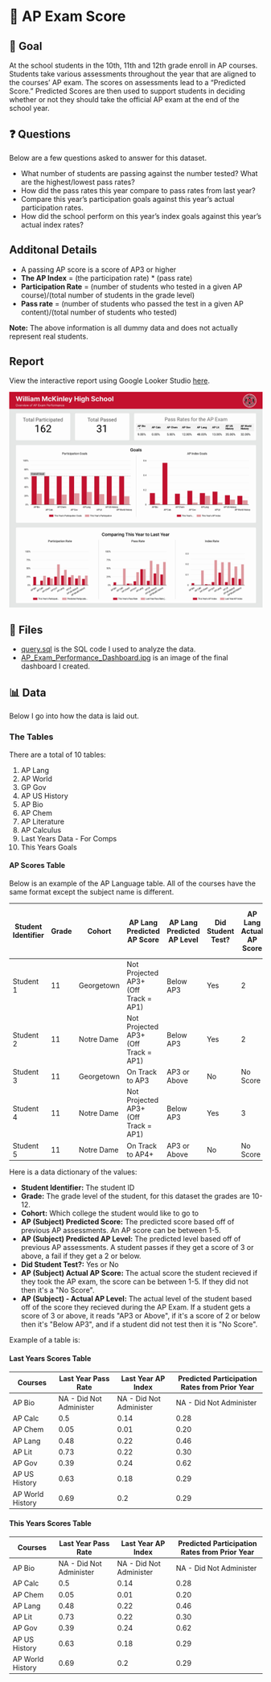 # 🏫 AP Exam Score

## 🎯 Goal
At the school students in the 10th, 11th and 12th grade enroll in AP courses. Students take various assessments throughout the year that are aligned to the courses’  AP exam. The scores on assessments lead to a “Predicted Score.” Predicted Scores are then used to support students in deciding whether or not they should take the official AP exam at the end of the school year. 

## ❓ Questions
Below are a few questions asked to answer for this dataset. 
- What number of students are passing against the number tested? What are the highest/lowest pass rates? 
- How did the pass rates this year compare to pass rates from last year? 
- Compare this year’s participation goals against this year’s actual participation rates. 
- How did the school perform on this year’s index goals against this year’s actual index rates? 

## Additonal Details
- A passing AP score is a score of AP3 or higher
- **The AP Index** = (the participation rate) * (pass rate)
- **Participation Rate** = (number of students who tested in a given AP course)/(total number of students in the grade level)
- **Pass rate** = (number of students who passed the test in a given AP content)/(total number of students who tested) 

**Note:** The above information is all dummy data and does not actually represent real students. 

## Report
View the interactive report using Google Looker Studio [here](https://lookerstudio.google.com/reporting/1e843dde-4fd3-4040-83e6-598f37685466).

![Dashboard Image](AP_Exam_Performance_Dashboard.jpg)

## 📁 Files
- [query.sql](https://github.com/kellyjadams/ap-exam-scores/blob/main/query.sql) is the SQL code I used to analyze the data.
- [AP_Exam_Performance_Dashboard.jpg](https://github.com/kellyjadams/ap-exam-scores/blob/main/AP_Exam_Performance_Dashboard.jpg) is an image of the final dashboard I created. 

## 📊 Data
Below I go into how the data is laid out. 

### The Tables 
There are a total of 10 tables:
1. AP Lang
2. AP World
3. GP Gov
4. AP US History
5. AP Bio
6. AP Chem
7. AP Literature
8. AP Calculus
9. Last Years Data - For Comps
10. This Years Goals

#### AP Scores Table
Below is an example of the AP Language table. All of the courses have the same format except the subject name is different. 

| Student Identifier | Grade | Cohort     | AP Lang Predicted AP Score           | AP Lang Predicted AP Level | Did Student Test? | AP Lang Actual AP Score | AP Lang - Actual AP Level |
|--------------------|-------|------------|--------------------------------------|----------------------------|-------------------|-------------------------|---------------------------|
| Student 1          | 11    | Georgetown | Not Projected AP3+ (Off Track = AP1) | Below AP3                  | Yes               | 2                       | Below AP3                 |
| Student 2          | 11    | Notre Dame | Not Projected AP3+ (Off Track = AP1) | Below AP3                  | Yes               | 2                       | Below AP3                 |
| Student 3          | 11    | Georgetown | On Track to AP3                      | AP3 or Above               | No                | No Score                | No Score                  |
| Student 4          | 11    | Notre Dame | Not Projected AP3+ (Off Track = AP1) | Below AP3                  | Yes               | 3                       | AP3 or Above              |
| Student 5          | 11    | Notre Dame | On Track to AP4+                     | AP3 or Above               | No                | No Score                | No Score                  |

Here is a data dictionary of the values:
- **Student Identifier:** The student ID
- **Grade:** The grade level of the student, for this dataset the grades are 10-12.
- **Cohort:** Which college the student would like to go to
- **AP (Subject) Predicted Score:** The predicted score based off of previous AP assessments. An AP score can be between 1-5.
- **AP (Subject) Predicted AP Level:** The predicted level based off of previous AP assessments. A student passes if they get a score of 3 or above, a fail if they get a 2 or below. 
- **Did Student Test?:** Yes or No
- **AP (Subject) Actual AP Score:** The actual score the student recieved if they took the AP exam, the score can be between 1-5. If they did not then it's a "No Score".
- **AP (Subject) - Actual AP Level:** The actual level of the student based off of the score they recieved during the AP Exam. If a student gets a score of 3 or above, it reads "AP3 or Above", if it's a score of 2 or below then it's "Below AP3", and if a student did not test then it is "No Score". 

Example of a table is: 

#### Last Years Scores Table

| Courses          | Last Year Pass Rate     | Last Year AP Index      | Predicted Participation Rates from Prior Year |
|------------------|-------------------------|-------------------------|-----------------------------------------------|
| AP Bio           | NA - Did Not Administer | NA - Did Not Administer | NA - Did Not Administer                       |
| AP Calc          | 0.5                     | 0.14                    | 0.28                                          |
| AP Chem          | 0.05                    | 0.01                    | 0.20                                          |
| AP Lang          | 0.48                    | 0.22                    | 0.46                                          |
| AP Lit           | 0.73                    | 0.22                    | 0.30                                          |
| AP Gov           | 0.39                    | 0.24                    | 0.62                                          |
| AP US History    | 0.63                    | 0.18                    | 0.29                                          |
| AP World History | 0.69                    | 0.2                     | 0.29                                          |

#### This Years Scores Table

| Courses          | Last Year Pass Rate     | Last Year AP Index      | Predicted Participation Rates from Prior Year |
|------------------|-------------------------|-------------------------|-----------------------------------------------|
| AP Bio           | NA - Did Not Administer | NA - Did Not Administer | NA - Did Not Administer                       |
| AP Calc          | 0.5                     | 0.14                    | 0.28                                          |
| AP Chem          | 0.05                    | 0.01                    | 0.20                                          |
| AP Lang          | 0.48                    | 0.22                    | 0.46                                          |
| AP Lit           | 0.73                    | 0.22                    | 0.30                                          |
| AP Gov           | 0.39                    | 0.24                    | 0.62                                          |
| AP US History    | 0.63                    | 0.18                    | 0.29                                          |
| AP World History | 0.69                    | 0.2                     | 0.29                                          |
